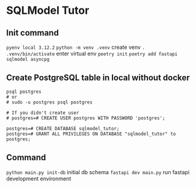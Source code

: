 # SQLModel Tutor

## Init command
`pyenv local 3.12.2`
`python -m venv .venv` create venv
`. .venv/bin/activate` enter virtual env
`poetry init`
`poetry add fastapi sqlmodel asyncpg`

## Create PostgreSQL table in local without docker
```shell
psql postgres
# or
# sudo -u postgres psql postgres

# If you didn't create user
# postgres=# CREATE USER postgres WITH PASSWORD 'postgres';

postgres=# CREATE DATABASE sqlmodel_tutor;
postgres=# GRANT ALL PRIVILEGES ON DATABASE "sqlmodel_tutor" to postgres;
```

## Command
`python main.py init-db` initial db schema
`fastapi dev main.py` run fastapi development environment